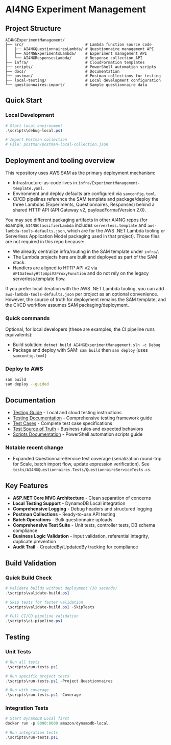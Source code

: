 # AI4NG Experiment Management

## Project Structure

```
AI4NGExperimentManagement/
├── src/                           # Lambda function source code
│   ├── AI4NGQuestionnairesLambda/ # Questionnaire management API
│   ├── AI4NGExperimentsLambda/    # Experiment management API  
│   └── AI4NGResponsesLambda/      # Response collection API
├── infra/                         # CloudFormation templates
├── scripts/                       # PowerShell automation scripts
├── docs/                          # Documentation
├── postman/                       # Postman collections for testing
├── local-testing/                 # Local development configuration
└── questionnaires-import/         # Sample questionnaire data
```

## Quick Start

### Local Development
```powershell
# Start local environment
.\scripts\debug-local.ps1

# Import Postman collection
# File: postman/postman-local-collection.json
```

## Deployment and tooling overview

This repository uses AWS SAM as the primary deployment mechanism:
- Infrastructure-as-code lives in `infra/ExperimentManagement-template.yaml`.
- Environment and deploy defaults are configured via `samconfig.toml`.
- CI/CD pipelines reference the SAM template and package/deploy the three Lambdas (Experiments, Questionnaires, Responses) behind a shared HTTP API (API Gateway v2, payloadFormatVersion 2.0).

You may see different packaging artifacts in other AI4NG repos (for example, `AI4NGClassifierLambda` includes `serverless.template` and `aws-lambda-tools-defaults.json`, which are for the AWS .NET Lambda tooling or Serverless Application Model packaging used in that project). Those files are not required in this repo because:
- We already centralize infra/routing in the SAM template under `infra/`.
- The Lambda projects here are built and deployed as part of the SAM stack.
- Handlers are aligned to HTTP API v2 via `APIGatewayHttpApiV2ProxyFunction` and do not rely on the legacy serverless.template flow.

If you prefer local iteration with the AWS .NET Lambda tooling, you can add `aws-lambda-tools-defaults.json` per project as an optional convenience. However, the source of truth for deployment remains the SAM template, and the CI/CD workflow assumes SAM packaging/deployment.

### Quick commands
Optional, for local developers (these are examples; the CI pipeline runs equivalents):
- Build solution: `dotnet build AI4NGExperimentManagement.sln -c Debug`
- Package and deploy with SAM: `sam build` then `sam deploy` (uses `samconfig.toml`)


### Deploy to AWS
```bash
sam build
sam deploy --guided
```

## Documentation
- [Testing Guide](docs/README-Testing.md) - Local and cloud testing instructions
- [Testing Documentation](docs/Testing-Documentation.md) - Comprehensive testing framework guide
- [Test Cases](docs/Test-Cases.md) - Complete test case specifications
- [Test Source of Truth](docs/Test-Source-Of-Truth.md) - Business rules and expected behaviors
- [Scripts Documentation](docs/Scripts-Documentation.md) - PowerShell automation scripts guide

### Notable recent change
- Expanded QuestionnaireService test coverage (serialization round-trip for Scale, batch import flow, update expression verification). See `tests/AI4NGQuestionnaires.Tests/QuestionnaireServiceTests.cs`.

## Key Features
- **ASP.NET Core MVC Architecture** - Clean separation of concerns
- **Local Testing Support** - DynamoDB Local integration
- **Comprehensive Logging** - Debug headers and structured logging
- **Postman Collections** - Ready-to-use API testing
- **Batch Operations** - Bulk questionnaire uploads
- **Comprehensive Test Suite** - Unit tests, controller tests, DB schema compliance
- **Business Logic Validation** - Input validation, referential integrity, duplicate prevention
- **Audit Trail** - CreatedBy/UpdatedBy tracking for compliance

## Build Validation

### Quick Build Check
```powershell
# Validate builds without deployment (30 seconds)
.\scripts\validate-build.ps1

# Skip tests for faster validation
.\scripts\validate-build.ps1 -SkipTests

# Full CI/CD pipeline validation
.\scripts\ci-pipeline.ps1
```

## Testing

### Unit Tests
```powershell
# Run all tests
.\scripts\run-tests.ps1

# Run specific project tests
.\scripts\run-tests.ps1 -Project Questionnaires

# Run with coverage
.\scripts\run-tests.ps1 -Coverage
```

### Integration Tests
```powershell
# Start DynamoDB Local first
docker run -p 8000:8000 amazon/dynamodb-local

# Run integration tests
.\scripts\run-tests.ps1
```
